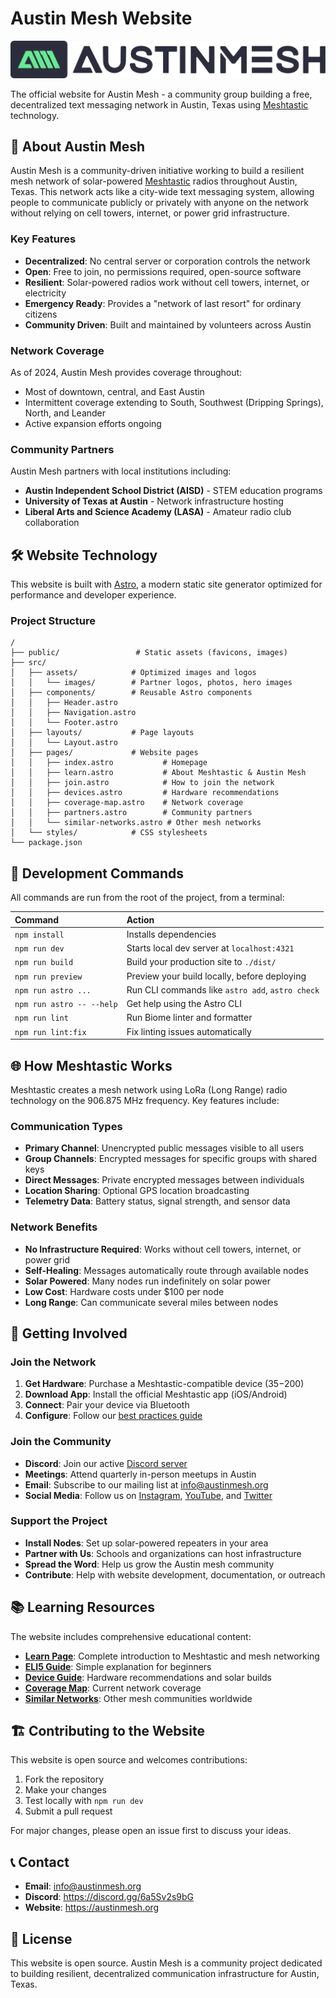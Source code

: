 # Austin Mesh Website

![Austin Mesh Logo](src/assets/images/Austin-Mesh-Logo.svg)

The official website for Austin Mesh - a community group building a free, decentralized text messaging network in Austin, Texas using [Meshtastic](https://meshtastic.org/) technology.

## 🚀 About Austin Mesh

Austin Mesh is a community-driven initiative working to build a resilient mesh network of solar-powered [Meshtastic](https://meshtastic.org/) radios throughout Austin, Texas. This network acts like a city-wide text messaging system, allowing people to communicate publicly or privately with anyone on the network without relying on cell towers, internet, or power grid infrastructure.

### Key Features

- **Decentralized**: No central server or corporation controls the network
- **Open**: Free to join, no permissions required, open-source software
- **Resilient**: Solar-powered radios work without cell towers, internet, or electricity
- **Emergency Ready**: Provides a "network of last resort" for ordinary citizens
- **Community Driven**: Built and maintained by volunteers across Austin

### Network Coverage

As of 2024, Austin Mesh provides coverage throughout:
- Most of downtown, central, and East Austin
- Intermittent coverage extending to South, Southwest (Dripping Springs), North, and Leander
- Active expansion efforts ongoing

### Community Partners

Austin Mesh partners with local institutions including:
- **Austin Independent School District (AISD)** - STEM education programs
- **University of Texas at Austin** - Network infrastructure hosting
- **Liberal Arts and Science Academy (LASA)** - Amateur radio club collaboration

## 🛠️ Website Technology

This website is built with [Astro](https://astro.build), a modern static site generator optimized for performance and developer experience.

### Project Structure

```text
/
├── public/                 # Static assets (favicons, images)
├── src/
│   ├── assets/            # Optimized images and logos
│   │   └── images/        # Partner logos, photos, hero images
│   ├── components/        # Reusable Astro components
│   │   ├── Header.astro
│   │   ├── Navigation.astro
│   │   └── Footer.astro
│   ├── layouts/           # Page layouts
│   │   └── Layout.astro
│   ├── pages/             # Website pages
│   │   ├── index.astro           # Homepage
│   │   ├── learn.astro           # About Meshtastic & Austin Mesh
│   │   ├── join.astro            # How to join the network
│   │   ├── devices.astro         # Hardware recommendations
│   │   ├── coverage-map.astro    # Network coverage
│   │   ├── partners.astro        # Community partners
│   │   └── similar-networks.astro # Other mesh networks
│   └── styles/            # CSS stylesheets
└── package.json
```

## 🧞 Development Commands

All commands are run from the root of the project, from a terminal:

| Command                   | Action                                           |
| :------------------------ | :----------------------------------------------- |
| `npm install`             | Installs dependencies                            |
| `npm run dev`             | Starts local dev server at `localhost:4321`      |
| `npm run build`           | Build your production site to `./dist/`          |
| `npm run preview`         | Preview your build locally, before deploying     |
| `npm run astro ...`       | Run CLI commands like `astro add`, `astro check` |
| `npm run astro -- --help` | Get help using the Astro CLI                     |
| `npm run lint`            | Run Biome linter and formatter                    |
| `npm run lint:fix`        | Fix linting issues automatically                 |

## 🌐 How Meshtastic Works

Meshtastic creates a mesh network using LoRa (Long Range) radio technology on the 906.875 MHz frequency. Key features include:

### Communication Types
- **Primary Channel**: Unencrypted public messages visible to all users
- **Group Channels**: Encrypted messages for specific groups with shared keys
- **Direct Messages**: Private encrypted messages between individuals
- **Location Sharing**: Optional GPS location broadcasting
- **Telemetry Data**: Battery status, signal strength, and sensor data

### Network Benefits
- **No Infrastructure Required**: Works without cell towers, internet, or power grid
- **Self-Healing**: Messages automatically route through available nodes
- **Solar Powered**: Many nodes run indefinitely on solar power
- **Low Cost**: Hardware costs under $100 per node
- **Long Range**: Can communicate several miles between nodes

## 🎯 Getting Involved

### Join the Network
1. **Get Hardware**: Purchase a Meshtastic-compatible device ($35-$200)
2. **Download App**: Install the official Meshtastic app (iOS/Android)
3. **Connect**: Pair your device via Bluetooth
4. **Configure**: Follow our [best practices guide](/join/#best-practices)

### Join the Community
- **Discord**: Join our active [Discord server](https://discord.gg/6a5Sv2s9bG)
- **Meetings**: Attend quarterly in-person meetups in Austin
- **Email**: Subscribe to our mailing list at info@austinmesh.org
- **Social Media**: Follow us on [Instagram](https://www.instagram.com/p/Cq0jOpYLpZy/), [YouTube](https://youtube.com/channel/UCtFl5gdwv0SdrP8sHlDMKNA), and [Twitter](https://twitter.com/AustinMeshOrg)

### Support the Project
- **Install Nodes**: Set up solar-powered repeaters in your area
- **Partner with Us**: Schools and organizations can host infrastructure
- **Spread the Word**: Help us grow the Austin mesh community
- **Contribute**: Help with website development, documentation, or outreach

## 📚 Learning Resources

The website includes comprehensive educational content:

- **[Learn Page](/learn/)**: Complete introduction to Meshtastic and mesh networking
- **[ELI5 Guide](/learn/#eli5)**: Simple explanation for beginners
- **[Device Guide](/devices/)**: Hardware recommendations and solar builds
- **[Coverage Map](/coverage-map/)**: Current network coverage
- **[Similar Networks](/similar-networks/)**: Other mesh communities worldwide

## 🏗️ Contributing to the Website

This website is open source and welcomes contributions:

1. Fork the repository
2. Make your changes
3. Test locally with `npm run dev`
4. Submit a pull request

For major changes, please open an issue first to discuss your ideas.

## 📞 Contact

- **Email**: info@austinmesh.org
- **Discord**: https://discord.gg/6a5Sv2s9bG
- **Website**: https://austinmesh.org

## 📄 License

This website is open source. Austin Mesh is a community project dedicated to building resilient, decentralized communication infrastructure for Austin, Texas.

